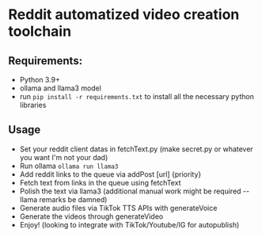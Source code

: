# Reddit automatized video creation toolchain

## Requirements:
 - Python 3.9+
 - ollama and llama3 model
 - run `pip install -r requirements.txt` to install all the necessary python libraries

## Usage
- Set your reddit client datas in fetchText.py (make secret.py or whatever you want I'm not your dad)
- Run ollama `ollama run llama3`
- Add reddit links to the queue via addPost [url] {priority}
- Fetch text from links in the queue using fetchText
- Polish the text via llama3 (additional manual work might be required -- llama remarks be damned)
- Generate audio files via TikTok TTS APIs with generateVoice
- Generate the videos through generateVideo
- Enjoy! (looking to integrate with TikTok/Youtube/IG for autopublish)